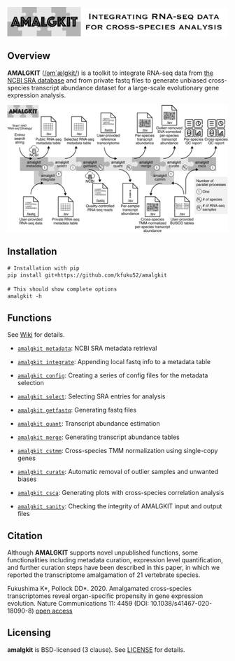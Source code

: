 ![](logo/logo_amalgkit_large.png)

## Overview
**AMALGKIT** ([/əm`ælgkit/](http://ipa-reader.xyz/?text=%C9%99m%60%C3%A6lgkit&voice=Joanna)) is a toolkit to integrate RNA-seq data from [the NCBI SRA database](https://www.ncbi.nlm.nih.gov/sra) and from private fastq files to generate unbiased cross-species transcript abundance dataset for a large-scale evolutionary gene expression analysis.

![](logo/flowchart_00.png)

## Installation
```
# Installation with pip
pip install git+https://github.com/kfuku52/amalgkit

# This should show complete options
amalgkit -h
```

## Functions
See [Wiki](https://github.com/kfuku52/amalgkit/wiki) for details.

- [`amalgkit metadata`](https://github.com/kfuku52/amalgkit/wiki/amalgkit-metadata): NCBI SRA metadata retrieval

- [`amalgkit integrate`](https://github.com/kfuku52/amalgkit/wiki/amalgkit-integrate): Appending local fastq info to a metadata table

- [`amalgkit config`](https://github.com/kfuku52/amalgkit/wiki/amalgkit-config): Creating a series of config files for the metadata selection

- [`amalgkit select`](https://github.com/kfuku52/amalgkit/wiki/amalgkit-select): Selecting SRA entries for analysis

- [`amalgkit getfastq`](https://github.com/kfuku52/amalgkit/wiki/amalgkit-getfastq): Generating fastq files

- [`amalgkit quant`](https://github.com/kfuku52/amalgkit/wiki/amalgkit-quant): Transcript abundance estimation

- [`amalgkit merge`](https://github.com/kfuku52/amalgkit/wiki/amalgkit-merge): Generating transcript abundance tables

- [`amalgkit cstmm`](https://github.com/kfuku52/amalgkit/wiki/amalgkit-cstmm): Cross-species TMM normalization using single-copy genes

- [`amalgkit curate`](https://github.com/kfuku52/amalgkit/wiki/amalgkit-curate): Automatic removal of outlier samples and unwanted biases

- [`amalgkit csca`](https://github.com/kfuku52/amalgkit/wiki/amalgkit-csca): Generating plots with cross-species correlation analysis

- [`amalgkit sanity`](https://github.com/kfuku52/amalgkit/wiki/amalgkit-sanity): Checking the integrity of AMALGKIT input and output files

## Citation
Although **AMALGKIT** supports novel unpublished functions, some functionalities including metadata curation, expression level quantification, and further curation steps have been described in this paper, in which we reported the transcriptome amalgamation of 21 vertebrate species.

Fukushima K*, Pollock DD*. 2020. Amalgamated cross-species transcriptomes reveal organ-specific propensity in gene expression evolution. Nature Communications 11: 4459 (DOI: 10.1038/s41467-020-18090-8) [open access](https://www.nature.com/articles/s41467-020-18090-8)

## Licensing
**amalgkit** is BSD-licensed (3 clause). See [LICENSE](LICENSE) for details.
